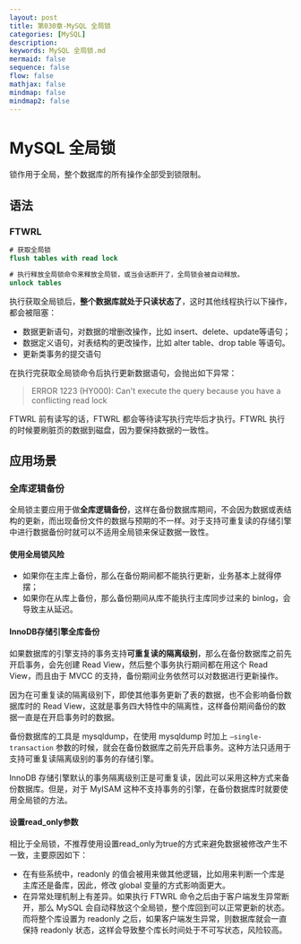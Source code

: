```yaml
---
layout: post
title: 第030章-MySQL 全局锁
categories: [MySQL]
description: 
keywords: MySQL 全局锁.md
mermaid: false
sequence: false
flow: false
mathjax: false
mindmap: false
mindmap2: false
---
```

# MySQL 全局锁

锁作用于全局，整个数据库的所有操作全部受到锁限制。



## 语法

### FTWRL

```sql
# 获取全局锁
flush tables with read lock

# 执行释放全局锁命令来释放全局锁，或当会话断开了，全局锁会被自动释放。
unlock tables
```



执行获取全局锁后，**整个数据库就处于只读状态了**，这时其他线程执行以下操作，都会被阻塞：

- 数据更新语句，对数据的增删改操作，比如 insert、delete、update等语句；
- 数据定义语句，对表结构的更改操作，比如 alter table、drop table 等语句。
- 更新类事务的提交语句



在执行完获取全局锁命令后执行更新数据语句，会抛出如下异常：

> ERROR 1223 (HY000): Can't execute the query because you have a conflicting read lock



FTWRL 前有读写的话，FTWRL 都会等待读写执行完毕后才执行。FTWRL 执行的时候要刷脏页的数据到磁盘，因为要保持数据的一致性。



## 应用场景

### 全库逻辑备份

全局锁主要应用于做**全库逻辑备份**，这样在备份数据库期间，不会因为数据或表结构的更新，而出现备份文件的数据与预期的不一样。对于支持可重复读的存储引擎中进行数据备份时就可以不适用全局锁来保证数据一致性。



#### 使用全局锁风险

- 如果你在主库上备份，那么在备份期间都不能执行更新，业务基本上就得停摆；
- 如果你在从库上备份，那么备份期间从库不能执行主库同步过来的 binlog，会导致主从延迟。



#### InnoDB存储引擎全库备份

如果数据库的引擎支持的事务支持**可重复读的隔离级别**，那么在备份数据库之前先开启事务，会先创建 Read View，然后整个事务执行期间都在用这个 Read View，而且由于 MVCC 的支持，备份期间业务依然可以对数据进行更新操作。

因为在可重复读的隔离级别下，即使其他事务更新了表的数据，也不会影响备份数据库时的 Read View，这就是事务四大特性中的隔离性，这样备份期间备份的数据一直是在开启事务时的数据。

备份数据库的工具是 mysqldump，在使用 mysqldump 时加上 `–single-transaction` 参数的时候，就会在备份数据库之前先开启事务。这种方法只适用于支持可重复读隔离级别的事务的存储引擎。

InnoDB 存储引擎默认的事务隔离级别正是可重复读，因此可以采用这种方式来备份数据库。但是，对于 MyISAM 这种不支持事务的引擎，在备份数据库时就要使用全局锁的方法。



#### 设置read_only参数

相比于全局锁，不推荐使用设置read_only为true的方式来避免数据被修改产生不一致，主要原因如下：

- 在有些系统中，readonly 的值会被用来做其他逻辑，比如用来判断一个库是主库还是备库，因此，修改 global 变量的方式影响面更大。
- 在异常处理机制上有差异。如果执行 FTWRL 命令之后由于客户端发生异常断开，那么 MySQL 会自动释放这个全局锁，整个库回到可以正常更新的状态。而将整个库设置为 readonly 之后，如果客户端发生异常，则数据库就会一直保持 readonly 状态，这样会导致整个库长时间处于不可写状态，风险较高。
